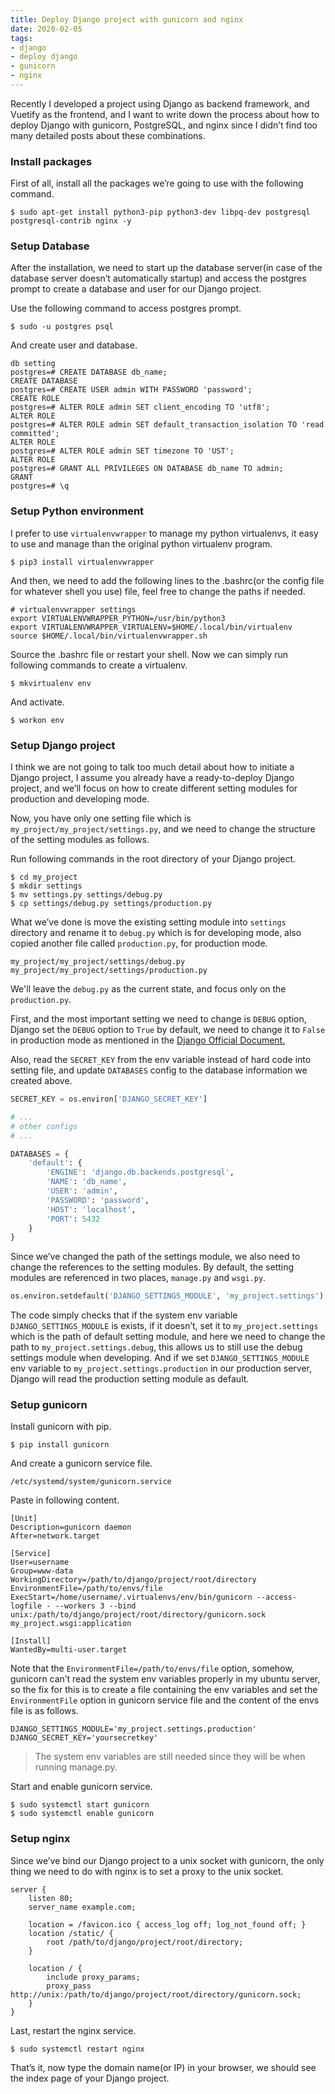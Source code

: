 ```yaml
---
title: Deploy Django project with gunicorn and nginx
date: 2020-02-05
tags:
- django
- deploy django
- gunicorn
- nginx
---
```


Recently I developed a project using Django as backend framework, and Vuetify as the frontend, and I want to write down the process about how to deploy Django with gunicorn, PostgreSQL, and nginx since I didn’t find too many detailed posts about these combinations.


### Install packages

First of all, install all the packages we’re going to use with the following command.

```shell
$ sudo apt-get install python3-pip python3-dev libpq-dev postgresql postgresql-contrib nginx -y
```

### Setup Database

After the installation, we need to start up the database server(in case of the database server doesn’t automatically startup) and access the postgres prompt to create a database and user for our Django project.

Use the following command to access postgres prompt.
```
$ sudo -u postgres psql
```

And create user and database.

```shell
db setting
postgres=# CREATE DATABASE db_name;
CREATE DATABASE
postgres=# CREATE USER admin WITH PASSWORD 'password';
CREATE ROLE
postgres=# ALTER ROLE admin SET client_encoding TO 'utf8';
ALTER ROLE
postgres=# ALTER ROLE admin SET default_transaction_isolation TO 'read committed';
ALTER ROLE
postgres=# ALTER ROLE admin SET timezone TO 'UST';
ALTER ROLE
postgres=# GRANT ALL PRIVILEGES ON DATABASE db_name TO admin;
GRANT
postgres=# \q
```

### Setup Python environment

I prefer to use `virtualenvwrapper` to manage my python virtualenvs, it easy to use and manage than the original python virtualenv program. 

```shell
$ pip3 install virtualenvwrapper
```

And then, we need to add the following lines to the .bashrc(or the config file for whatever shell you use) file, feel free to change the paths if needed.

```shell
# virtualenvwrapper settings
export VIRTUALENVWRAPPER_PYTHON=/usr/bin/python3
export VIRTUALENVWRAPPER_VIRTUALENV=$HOME/.local/bin/virtualenv
source $HOME/.local/bin/virtualenvwrapper.sh
```

Source the .bashrc file or restart your shell. Now we can simply run following commands to create a virtualenv.
```shell
$ mkvirtualenv env
```
And activate. 
```shell
$ workon env
```

### Setup Django project

I think we are not going to talk too much detail about how to initiate a Django project, I assume you already have a ready-to-deploy Django project, and we’ll focus on how to create different setting modules for production and developing mode.

Now, you have only one setting file which is `my_project/my_project/settings.py`, and we need to change the structure of the setting modules as follows.

Run following commands in the root directory of your Django project.
```shell
$ cd my_project     
$ mkdir settings 
$ mv settings.py settings/debug.py 
$ cp settings/debug.py settings/production.py
```

What we’ve done is move the existing setting module into `settings` directory and rename it to `debug.py` which is for developing mode, also copied another file called `production.py`, for production mode.

```shell
my_project/my_project/settings/debug.py
my_project/my_project/settings/production.py
```

We'll leave the `debug.py` as the current state, and focus only on the `production.py`.

First, and the most important setting we need to change is `DEBUG` option, Django set the `DEBUG` option to `True` by default, we need to change it to `False` in production mode as mentioned in the [Django Official Document.](https://docs.djangoproject.com/en/3.0/ref/settings/#std:setting-DEBUG)

Also, read the `SECRET_KEY` from the env variable instead of hard code into setting file, and update `DATABASES` config to the database information we created above.
```Python
SECRET_KEY = os.environ['DJANGO_SECRET_KEY']

# ...
# other configs
# ...

DATABASES = {
    'default': {
        'ENGINE': 'django.db.backends.postgresql',
        'NAME': 'db_name',
        'USER': 'admin',
        'PASSWORD': 'password',
        'HOST': 'localhost',
        'PORT': 5432
    }
}
```

Since we’ve changed the path of the settings module, we also need to change the references to the setting modules. By default, the setting modules are referenced in two places, `manage.py` and `wsgi.py`.

```Python
os.environ.setdefault('DJANGO_SETTINGS_MODULE', 'my_project.settings')
```

The code simply checks that if the system env variable `DJANGO_SETTINGS_MODULE` is exists, if it doesn’t, set it to `my_project.settings` which is the path of default setting module, and here we need to change the path to `my_project.settings.debug`, this allows us to still use the debug settings module when developing.
And if we set `DJANGO_SETTINGS_MODULE` env variable to `my_project.settings.production` in our production server, Django will read the production setting module as default.

### Setup gunicorn

Install gunicorn with pip.
```shell
$ pip install gunicorn
```

And create a gunicorn service file.
```
/etc/systemd/system/gunicorn.service
```
Paste in following content.
```
[Unit]
Description=gunicorn daemon
After=network.target

[Service]
User=username
Group=www-data
WorkingDirectory=/path/to/django/project/root/directory
EnvironmentFile=/path/to/envs/file
ExecStart=/home/username/.virtualenvs/env/bin/gunicorn --access-logfile - --workers 3 --bind unix:/path/to/django/project/root/directory/gunicorn.sock my_project.wsgi:application

[Install]
WantedBy=multi-user.target
```

Note that the `EnvironmentFile=/path/to/envs/file` option, somehow, gunicorn can’t read the system env variables properly in my ubuntu server, so the fix for this is to create a file containing the env variables and set the `EnvironmentFile` option in gunicorn service file and the content of the envs file is as follows.
```
DJANGO_SETTINGS_MODULE='my_project.settings.production'
DJANGO_SECRET_KEY='yoursecretkey'
```
>The system env variables are still needed since they will be when running manage.py.

Start and enable gunicorn service.
```
$ sudo systemctl start gunicorn
$ sudo systemctl enable gunicorn
```

### Setup nginx

Since we’ve bind our Django project to a unix socket with gunicorn, the only thing we need to do with nginx is to set a proxy to the unix socket.

```
server {
    listen 80;
    server_name example.com;

    location = /favicon.ico { access_log off; log_not_found off; }
    location /static/ {
        root /path/to/django/project/root/directory;
    }

    location / {
        include proxy_params;
        proxy_pass http://unix:/path/to/django/project/root/directory/gunicorn.sock;
    }
}
```

Last, restart the nginx service.
```shell
$ sudo systemctl restart nginx
```

That’s it, now type the domain name(or IP) in your browser, we should see the index page of your Django project.